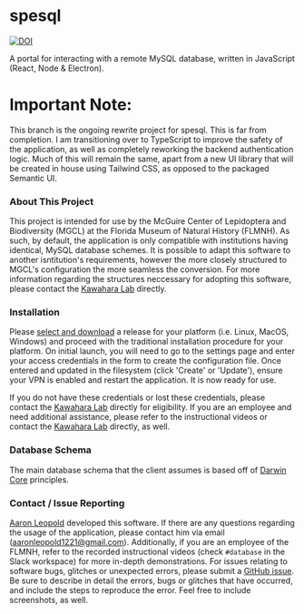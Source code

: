 # spesql

[![DOI](https://zenodo.org/badge/226447097.svg)](https://zenodo.org/badge/latestdoi/226447097)

A portal for interacting with a remote MySQL database, written in JavaScript (React, Node & Electron).

# Important Note:

This branch is the ongoing rewrite project for spesql. This is far from completion. I am transitioning over to TypeScript to improve the safety of the application, as well as completely reworking the backend authentication logic. Much of this will remain the same, apart from a new UI library that will be created in house using Tailwind CSS, as opposed to the packaged Semantic UI.

### About This Project

This project is intended for use by the McGuire Center of Lepidoptera and Biodiversity (MGCL) at the Florida Museum of Natural History (FLMNH). As such, by default, the
application is only compatible with institutions having identical, MySQL database schemes. It is possible to adapt this software to another isntitution's requirements,
however the more closely structured to MGCL's configuration the more seamless the conversion. For more information regarding the structures neccessary for adopting this software,
please contact the <a href='https://www.floridamuseum.ufl.edu/kawahara-lab/contact/' target='_blank'>Kawahara Lab</a> directly.

### Installation

Please <a href="https://github.com/FLMNH-MGCL/spesql/releases" target='_blank'>select and download</a> a release for your platform (i.e. Linux, MacOS, Windows) and proceed with the traditional installation procedure for your platform. On initial launch, you will need to go to the settings page and enter your access credentials in the form to create the configuration file. Once entered and updated in the filesystem (click 'Create' or 'Update'), ensure your VPN is enabled and restart the application. It is now ready for use.

If you do not have these credentials or lost these credentials, please contact the <a href='https://www.floridamuseum.ufl.edu/kawahara-lab/contact/' target='_blank'>Kawahara Lab</a> directly for eligibility. If you are an employee and need additional assistance, please refer to the instructional videos or contact the <a href='https://www.floridamuseum.ufl.edu/kawahara-lab/contact/' target='_blank'>Kawahara Lab</a> directly, as well.

### Database Schema

The main database schema that the client assumes is based off of [Darwin Core](https://dwc.tdwg.org/terms/) principles.

### Contact / Issue Reporting

<a href='http://www.aaronbleopold.com' target="_blank">Aaron Leopold</a> developed this software. If there are any questions regarding the usage of the application, please contact him via email (aaronleopold1221@gmail.com). Additionally, if you are an employee of the FLMNH, refer to the recorded instructional videos (check `#database` in the Slack workspace) for more in-depth demonstrations. For issues relating to software bugs, glitches or unexpected errors, please submit a <a href='https://github.com/FLMNH-MGCL/Database-App/issues/new' target="_blank">GitHub issue</a>. Be sure to describe in
detail the errors, bugs or glitches that have occurred, and include the steps to reproduce the error. Feel free to include screenshots, as well.
